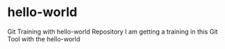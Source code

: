 # hello-world
Git Training with hello-world Repository
I am getting a training in this Git Tool with the hello-world
